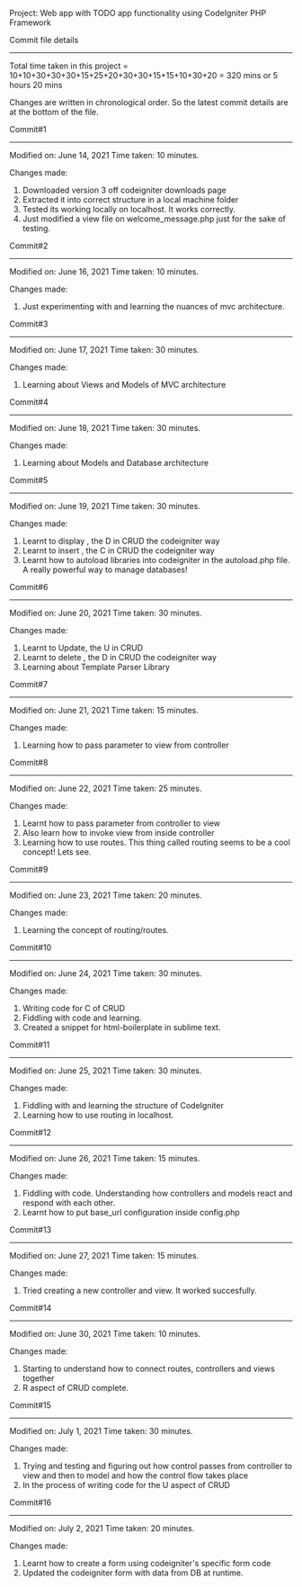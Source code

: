 Project: Web app with TODO app functionality using CodeIgniter PHP Framework

Commit file details
********************

Total time taken in this project = 10+10+30+30+30+15+25+20+30+30+15+15+10+30+20 = 320 mins or 5 hours 20 mins

Changes are written in chronological order. So the latest commit details are at the bottom of the file.

Commit#1
*********

Modified on: June 14, 2021
Time taken: 10 minutes.

Changes made:

1. Downloaded version 3 off codeigniter downloads page
2. Extracted it into correct structure in a local machine folder
3. Tested its working locally on localhost. It works correctly.
4. Just modified a view file on welcome_message.php just for the sake of testing.


Commit#2
*********

Modified on: June 16, 2021
Time taken: 10 minutes.

Changes made:

1. Just experimenting with and learning the nuances of mvc architecture.


Commit#3
**********


Modified on: June 17, 2021
Time taken: 30 minutes.

Changes made:

1. Learning about Views and Models of MVC architecture


Commit#4
**********


Modified on: June 18, 2021
Time taken: 30 minutes.

Changes made:

1. Learning about Models and Database architecture

Commit#5
**********


Modified on: June 19, 2021
Time taken: 30 minutes.

Changes made:

1. Learnt to display , the D in CRUD the codeigniter way
2. Learnt to insert , the C in CRUD the codeigniter way
3. Learnt how to autoload libraries into codeigniter in the autoload.php file. A really powerful way to manage databases!


Commit#6
**********


Modified on: June 20, 2021
Time taken: 30 minutes.

Changes made:

1. Learnt to Update, the U in CRUD
2. Learnt to delete , the D in CRUD the codeigniter way
3. Learning about Template Parser Library 



Commit#7
**********


Modified on: June 21, 2021
Time taken: 15 minutes.

Changes made:

1. Learning how to pass parameter to view from controller


Commit#8
**********


Modified on: June 22, 2021
Time taken: 25 minutes.

Changes made:

1. Learnt how to pass parameter from controller to view
2. Also learn how to invoke view from inside controller
3. Learning how to use routes. This thing called routing seems to be a cool concept! Lets see.


Commit#9
**********


Modified on: June 23, 2021
Time taken: 20 minutes.

Changes made:

1. Learning the concept of routing/routes.


Commit#10
**********


Modified on: June 24, 2021
Time taken: 30 minutes.

Changes made:

1. Writing code for C of CRUD
2. Fiddling with code and learning.
3. Created a snippet for html-boilerplate in sublime text.


Commit#11
**********


Modified on: June 25, 2021
Time taken: 30 minutes.

Changes made:

1. Fiddling with and learning the structure of CodeIgniter
2. Learning how to use routing in localhost.

Commit#12
**********


Modified on: June 26, 2021
Time taken: 15 minutes.

Changes made:

1. Fiddling with code. Understanding how controllers and models react and respond with each other.
2. Learnt how to put base_url configuration inside config.php

Commit#13
**********


Modified on: June 27, 2021
Time taken: 15 minutes.

Changes made:

1. Tried creating a new controller and view. It worked succesfully.

Commit#14
**********


Modified on: June 30, 2021
Time taken: 10 minutes.

Changes made:

1. Starting to understand how to connect routes, controllers and views together
2. R aspect of CRUD complete.

Commit#15
**********


Modified on: July 1, 2021
Time taken: 30 minutes.

Changes made:

1. Trying and testing and figuring out how control passes from controller to view and then to model and how the control flow takes place
2. In the process of writing code for the U aspect of CRUD


Commit#16
**********


Modified on: July 2, 2021
Time taken: 20 minutes.

Changes made:

1. Learnt how to create a form using codeigniter's specific form code
2. Updated the codeigniter form with data from DB at runtime.












